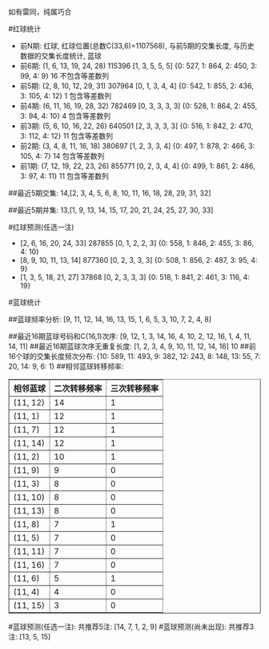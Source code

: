 <!-- 
.. title: 双色球2016057期(2016-05-19)数据分析报告
.. slug: slott-2016057-2016-05-19-report
.. date: 2016-05-20 08:00:00 UTC+08:00
.. tags: Lottery
.. link: 
.. description: 
.. type: text
-->

如有雷同，纯属巧合

<!-- TEASER_END-->

#红球统计

- 前N期: 红球, 红球位置(总数C(33,6)=1107568), 与前5期的交集长度, 与历史数据的交集长度统计, 蓝球
- 前6期: (1, 6, 13, 19, 24, 28) 115396 [1, 3, 5, 5, 5] {0: 527, 1: 864, 2: 450, 3: 99, 4: 9} 16 不包含等差数列
- 前5期: (2, 8, 10, 12, 29, 31) 307964 [0, 1, 3, 4, 4] {0: 542, 1: 855, 2: 436, 3: 105, 4: 12} 1 包含等差数列
- 前4期: (6, 11, 16, 19, 28, 32) 782469 [0, 3, 3, 3, 3] {0: 528, 1: 864, 2: 455, 3: 94, 4: 10} 4 包含等差数列
- 前3期: (5, 6, 10, 16, 22, 26) 640501 [2, 3, 3, 3, 3] {0: 516, 1: 842, 2: 470, 3: 112, 4: 12} 11 包含等差数列
- 前2期: (3, 4, 8, 11, 16, 18) 380697 [1, 2, 3, 3, 4] {0: 497, 1: 878, 2: 466, 3: 105, 4: 7} 14 包含等差数列
- 前1期: (7, 12, 19, 22, 23, 26) 855771 [0, 2, 3, 4, 4] {0: 499, 1: 861, 2: 486, 3: 97, 4: 11} 11 包含等差数列

##最近5期交集:
14,[2, 3, 4, 5, 6, 8, 10, 11, 16, 18, 28, 29, 31, 32]

##最近5期并集:
13,[1, 9, 13, 14, 15, 17, 20, 21, 24, 25, 27, 30, 33]

#红球预测(任选一注)

- [2, 6, 16, 20, 24, 33] 287855 [0, 1, 2, 2, 3] {0: 558, 1: 846, 2: 455, 3: 86, 4: 10}
- [8, 9, 10, 11, 13, 14] 877360 [0, 2, 3, 3, 3] {0: 508, 1: 856, 2: 487, 3: 95, 4: 9}
- [1, 3, 5, 18, 21, 27] 37868 [0, 2, 3, 3, 3] {0: 518, 1: 841, 2: 461, 3: 116, 4: 19}

#蓝球统计

##蓝球频率分析:
[9, 11, 12, 14, 16, 13, 15, 1, 6, 5, 3, 10, 7, 2, 4, 8]

##最近16期蓝球号码和C(16,1)次序:
 [9, 12, 1, 3, 14, 16, 4, 10, 2, 12, 16, 1, 4, 11, 14, 11]
##最近16期蓝球次序无重复长度:
 [1, 2, 3, 4, 9, 10, 11, 12, 14, 16] 10
##前16个球的交集长度频次分布:
{10: 589, 11: 493, 9: 382, 12: 243, 8: 148, 13: 55, 7: 20, 14: 9, 6: 1}
##相邻蓝球转移频率:
 <table border="1" class="table table-striped dataframe">
  <thead>
    <tr style="text-align: right;">
      <th>相邻蓝球</th>
      <th>二次转移频率</th>
      <th>三次转移频率</th>
    </tr>
  </thead>
  <tbody>
    <tr>
      <td>(11, 12)</td>
      <td>14</td>
      <td>1</td>
    </tr>
    <tr>
      <td>(11, 1)</td>
      <td>12</td>
      <td>1</td>
    </tr>
    <tr>
      <td>(11, 7)</td>
      <td>12</td>
      <td>1</td>
    </tr>
    <tr>
      <td>(11, 14)</td>
      <td>12</td>
      <td>1</td>
    </tr>
    <tr>
      <td>(11, 2)</td>
      <td>10</td>
      <td>1</td>
    </tr>
    <tr>
      <td>(11, 9)</td>
      <td>9</td>
      <td>0</td>
    </tr>
    <tr>
      <td>(11, 3)</td>
      <td>8</td>
      <td>0</td>
    </tr>
    <tr>
      <td>(11, 10)</td>
      <td>8</td>
      <td>0</td>
    </tr>
    <tr>
      <td>(11, 13)</td>
      <td>8</td>
      <td>0</td>
    </tr>
    <tr>
      <td>(11, 8)</td>
      <td>7</td>
      <td>1</td>
    </tr>
    <tr>
      <td>(11, 5)</td>
      <td>7</td>
      <td>0</td>
    </tr>
    <tr>
      <td>(11, 11)</td>
      <td>7</td>
      <td>0</td>
    </tr>
    <tr>
      <td>(11, 16)</td>
      <td>7</td>
      <td>0</td>
    </tr>
    <tr>
      <td>(11, 6)</td>
      <td>5</td>
      <td>1</td>
    </tr>
    <tr>
      <td>(11, 4)</td>
      <td>4</td>
      <td>0</td>
    </tr>
    <tr>
      <td>(11, 15)</td>
      <td>3</td>
      <td>0</td>
    </tr>
  </tbody>
</table>
#蓝球预测(任选一注):
共推荐5注: [14, 7, 1, 2, 9]
#蓝球预测(尚未出现):
共推荐3注: [13, 5, 15]

